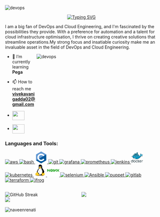 
<img align="center" alt="devops" width=800 height=200 src="i2.png">

<p  align="center">
  <a href="https://git.io/typing-svg"><img src="https://readme-typing-svg.herokuapp.com?font=Fira+Code&weight=100&duration=2000&pause=100&color=3BA1C5&width=450&height=30&lines=AI+%26+DS+Undergraduate;DevOps+Engineer;Cloud+Computing+-+AWS+%2C+Azure;C+%7C+Python+%7C+Bash+%7C+Powershell+;Dockers+%7C+Kubernetes+%7C+Ansible+%7C+Jenkins;Aspiring+Learner" alt="Typing SVG" /></a>
  
<h align="center">I am a big fan of DevOps and Cloud Engineering, and I'm fascinated by the possibilities they provide. With a preference for automation and a talent for cloud infrastructure optimisation, I thrive on creating creative solutions that streamline operations.My strong focus and insatiable curiosity make me an invaluable asset in the field of DevOps and Cloud Engineering.</h>
</p>

  <img align="right" alt="devops" width=400 height=200 src="work1.gif">
  
- 🌱 I’m currently learning **Pega**
- 📫 How to reach me **vivekavanigadda02@gmail.com**
  
- <p align="left"><a href="https://linkedin.com/in/naveenrenati" target="_blank"><img align="center" src="linkedin.svg" height="30" width="40" /></a></p>

- <p align="left"><a href="https://naveenrenati.wordpress.com/" target="_blank"><img align="center" src="mywebsite.jpeg" height="30" width="40" /></a></p>
  
  

<h3 align="left">Languages and Tools:</h3>
<p > 
  <a href="https://aws.amazon.com"> <img src="Amazon-Web-Services-AWS-Emblem.png" alt="aws" width="40" height="40"/> </a> 
  <a href="https://www.gnu.org/software/bash/" > <img src="https://www.vectorlogo.zone/logos/shell/shell-icon.svg" alt="bash" width="40" height="40"/> </a> 
  <a href="https://www.cprogramming.com/"> <img src="https://raw.githubusercontent.com/devicons/devicon/master/icons/c/c-original.svg" alt="c" width="40" height="40"/> </a> 
  <a href="https://git-scm.com/"> <img src="https://www.vectorlogo.zone/logos/git-scm/git-scm-icon.svg" alt="git" width="40" height="40"/> </a> 
  <a href="https://grafana.com"> <img src="https://www.vectorlogo.zone/logos/grafana/grafana-icon.svg" alt="grafana" width="40" height="40"/> </a> 
  <a href="https://prometheus.io/"> <img src="https://www.vectorlogo.zone/logos/prometheusio/prometheusio-icon.svg" alt="prometheus" width="40" height="40"/> </a>
  <a href="https://www.jenkins.io"> <img src="https://www.vectorlogo.zone/logos/jenkins/jenkins-icon.svg" alt="jenkins" width="40" height="40"/> </a>
  <a href="https://www.docker.com/"> <img src="https://raw.githubusercontent.com/devicons/devicon/master/icons/docker/docker-original-wordmark.svg" alt="docker" width="40" height="40"/> </a>
  <a href="https://kubernetes.io"> <img src="https://www.vectorlogo.zone/logos/kubernetes/kubernetes-icon.svg" alt="kubernetes" width="40" height="40"/> </a>
  <a href="https://www.linux.org/"><img src="https://raw.githubusercontent.com/devicons/devicon/master/icons/linux/linux-original.svg"alt="linux"width="40"height="40"/> </a> 
  <a href="https://www.nginx.com"> <img src="https://raw.githubusercontent.com/devicons/devicon/master/icons/nginx/nginx-original.svg" alt="nginx" width="40" height="40"/> </a> 
  <a href="https://www.selenium.dev"> <img src="https://raw.githubusercontent.com/detain/svg-logos/780f25886640cef088af994181646db2f6b1a3f8/svg/selenium-logo.svg" alt="selenium" width="40" height="40"/> </a> 
  <a href="https://www.ansible.com/"> <img src="https://www.vectorlogo.zone/logos/ansible/ansible-icon.svg" alt="Ansible" width="40" height="40"/> </a> 
  <a href="https://www.puppet.com/"> <img src="https://www.vectorlogo.zone/logos/puppet/puppet-icon.svg" alt="puppet" width="40" height="40"/> </a>
  <a href="https://about.gitlab.com/"> <img src="https://www.vectorlogo.zone/logos/gitlab/gitlab-tile.svg" alt="gitlab" width="40" height="40"/> </a>
  <a href="https://www.terraform.io/"> <img src="https://www.vectorlogo.zone/logos/terraformio/terraformio-icon.svg" alt="terraform" width="40" height="40"/> </a>
  <a href="https://jfrog.com/"> <img src="https://www.vectorlogo.zone/logos/jfrog/jfrog-ar21.svg" alt="jfrog" width="50" height="40"/> </a>
</p>

<br>

<!-- 
<div>
   <img src="https://github-readme-stats.vercel.app/api/top-langs?username=naveenrenati&show_icons=true&locale=en&layout=compact"/>
   <img src="Dino.gif" /> 
</div>
-->

<div style="display: flex; flex-wrap: wrap;">
  <img src="https://github-readme-streak-stats.herokuapp.com?user=Naveenrenati" alt="GitHub Streak" style="flex: 1; max-width: 50%;">
  <img src="https://github-readme-stats.vercel.app/api/top-langs?username=naveenrenati&show_icons=true&locale=en&layout=compact" style="flex: 1; max-width: 50%;">
</div>


<div>
 <img src= "snake.svg" />
</div>

<p align="left"> <img src="https://komarev.com/ghpvc/?username=naveenrenati&label=Profile%20views&color=0e75b6&style=flat" alt="naveenrenati" /> </p>




